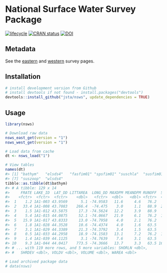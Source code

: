 <!-- README.md is generated from README.Rmd. Please edit that file -->
National Surface Water Survey Package
=====================================

[![lifecycle](https://img.shields.io/badge/lifecycle-stable-brightgreen.svg)](https://img.shields.io/badge/lifecycle-stable-brightgreen.svg) [![CRAN status](http://www.r-pkg.org/badges/version/nsws)](https://cran.r-project.org/package=nsws) [![DOI](https://zenodo.org/badge/114264836.svg)](https://zenodo.org/badge/latestdoi/114264836)

Metadata
--------

See the [eastern](https://archive.epa.gov/emap/archive-emap/web/html/els.html) and [western](https://archive.epa.gov/emap/archive-emap/web/html/wls.html) survey pages.

Installation
------------

``` r
# install development version from Github
# install devtools if not found - install.packages("devtools")
devtools::install_github("jsta/nsws", update_dependencies = TRUE)
```

Usage
-----

``` r
library(nsws)
```

``` r
# Download raw data
nsws_east_get(version = "1")
nsws_west_get(version = "1")
```

``` r
# Load data from cache
dt <- nsws_load("1")

# View tables
names(dt)
#> [1] "bathym"   "elsds4"   "fasfim01" "spsfim01" "suschla"  "susfim01"
#> [7] "suszoop"  "wlsds4"
tibble::as.tibble(dt$bathym)
#> # A tibble: 129 x 14
#>     FRATE LAKE_ID  LAT_DD LITTAREA  LONG_DD MAXDPM MEANDPM RUNOFF  SAREA
#>    <fctr>  <fctr>  <fctr>    <dbl>   <fctr>  <dbl>   <dbl> <fctr>  <dbl>
#>  1    1.2 1A1-003 43.9569      5.1 -74.9583   11.6     4.6   76.2   13.5
#>  2   33.4 1A1-008 43.7083    266.4  -74.475    3.0     1.1   88.9  266.4
#>  3    1.5 1A1-012 43.5875     17.3 -74.5624   12.2     3.9   88.9   42.6
#>  4    5.4 1A1-015 44.0875     52.1 -74.0667   21.9     6.1   76.2  102.1
#>  5   15.9 1A1-017 43.8333     13.0 -74.7958    4.0     2.1   76.2   20.7
#>  6    1.8 1A1-028 44.3528     10.6 -74.4374    4.0     1.6   63.5   27.7
#>  7    3.1 1A1-029 44.3389     21.3 -74.3792    3.4     1.5   63.5   24.8
#>  8    0.5 1A1-033 44.2958     18.9 -74.1583   13.1     7.2   76.2  113.0
#>  9    1.4 1A1-039 44.1125      3.1 -74.7639    7.6     3.1   63.5    5.9
#> 10    9.3 1A1-044 44.0417    773.5 -74.3666   13.7     3.3   63.5 1626.9
#> # ... with 119 more rows, and 5 more variables: SHORLN <dbl>,
#> #   SHRDEV <dbl>, VOLDV <dbl>, VOLUME <dbl>, WAREA <dbl>

# Load archived package data
# data(nsws)
```
